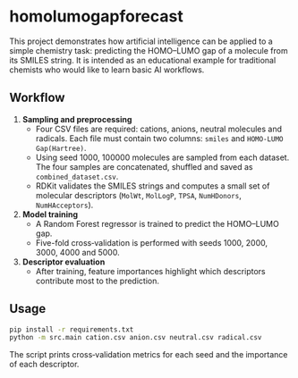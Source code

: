 # homolumogapforecast

This project demonstrates how artificial intelligence can be applied to a simple
chemistry task: predicting the HOMO–LUMO gap of a molecule from its SMILES
string.  It is intended as an educational example for traditional chemists who
would like to learn basic AI workflows.

## Workflow

1. **Sampling and preprocessing**
   - Four CSV files are required: cations, anions, neutral molecules and
     radicals.  Each file must contain two columns: `smiles` and
     `HOMO-LUMO Gap(Hartree)`.
   - Using seed 1000, 100000 molecules are sampled from each dataset.  The four
     samples are concatenated, shuffled and saved as `combined_dataset.csv`.
   - RDKit validates the SMILES strings and computes a small set of molecular
     descriptors (`MolWt`, `MolLogP`, `TPSA`, `NumHDonors`, `NumHAcceptors`).
2. **Model training**
   - A Random Forest regressor is trained to predict the HOMO–LUMO gap.
   - Five-fold cross‑validation is performed with seeds 1000, 2000, 3000,
     4000 and 5000.
3. **Descriptor evaluation**
   - After training, feature importances highlight which descriptors contribute
     most to the prediction.

## Usage

```bash
pip install -r requirements.txt
python -m src.main cation.csv anion.csv neutral.csv radical.csv
```

The script prints cross‑validation metrics for each seed and the importance of
each descriptor.
